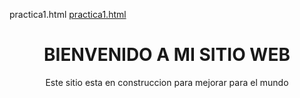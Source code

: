 practica1.html
[practica1.html](https://github.com/user-attachments/files/22248039/practica1.html)
<!DOCTYPE html>
<html lang="en">
<head>
    <meta charset="UTF-8">
    <meta name="viewport" content="width=device-width, initial-scale=1.0">
    <title>aplicacion web</title>

</head>
<body>
    <CENTER><h1>BIENVENIDO A MI SITIO WEB</h1>
    <P>Este sitio esta en construccion para mejorar para el mundo </P></CENTER>
    
</body>
</html>


